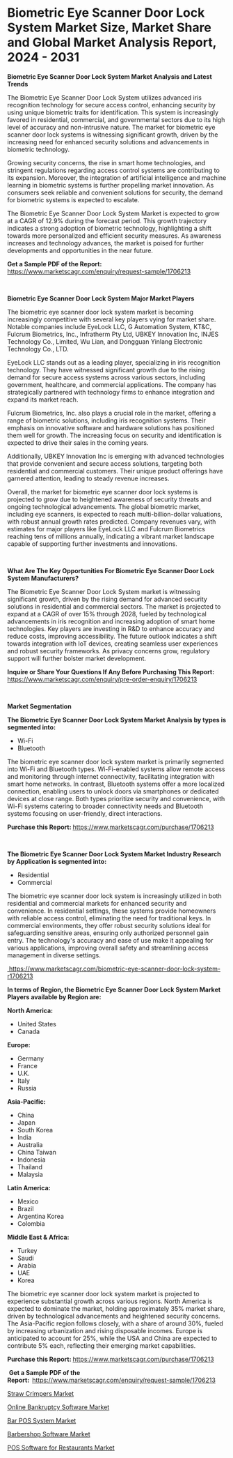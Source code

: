 <p><h1>Biometric Eye Scanner Door Lock System Market Size, Market Share and Global Market Analysis Report, 2024 - 2031</h1></p><p><strong>Biometric Eye Scanner Door Lock System Market Analysis and Latest Trends</strong></p>
<p><p>The Biometric Eye Scanner Door Lock System utilizes advanced iris recognition technology for secure access control, enhancing security by using unique biometric traits for identification. This system is increasingly favored in residential, commercial, and governmental sectors due to its high level of accuracy and non-intrusive nature. The market for biometric eye scanner door lock systems is witnessing significant growth, driven by the increasing need for enhanced security solutions and advancements in biometric technology.</p><p>Growing security concerns, the rise in smart home technologies, and stringent regulations regarding access control systems are contributing to its expansion. Moreover, the integration of artificial intelligence and machine learning in biometric systems is further propelling market innovation. As consumers seek reliable and convenient solutions for security, the demand for biometric systems is expected to escalate.</p><p>The Biometric Eye Scanner Door Lock System Market is expected to grow at a CAGR of 12.9% during the forecast period. This growth trajectory indicates a strong adoption of biometric technology, highlighting a shift towards more personalized and efficient security measures. As awareness increases and technology advances, the market is poised for further developments and opportunities in the near future.</p></p>
<p><strong>Get a Sample PDF of the Report:&nbsp;</strong> <a href="https://www.marketscagr.com/enquiry/request-sample/1706213?utm_campaign=1576&utm_medium=2&utm_source=Github&utm_content=ia&utm_term=21102024&utm_id=biometric-eye-scanner-door-lock-system">https://www.marketscagr.com/enquiry/request-sample/1706213</a></p>
<p>&nbsp;</p>
<p><strong>Biometric Eye Scanner Door Lock System Major Market Players</strong></p>
<p><p>The biometric eye scanner door lock system market is becoming increasingly competitive with several key players vying for market share. Notable companies include EyeLock LLC, G Automation System, KT&C, Fulcrum Biometrics, Inc., Infratherm Pty Ltd, UBKEY Innovation Inc, INJES Technology Co., Limited, Wu Lian, and Dongguan Yinlang Electronic Technology Co., LTD. </p><p>EyeLock LLC stands out as a leading player, specializing in iris recognition technology. They have witnessed significant growth due to the rising demand for secure access systems across various sectors, including government, healthcare, and commercial applications. The company has strategically partnered with technology firms to enhance integration and expand its market reach.</p><p>Fulcrum Biometrics, Inc. also plays a crucial role in the market, offering a range of biometric solutions, including iris recognition systems. Their emphasis on innovative software and hardware solutions has positioned them well for growth. The increasing focus on security and identification is expected to drive their sales in the coming years.</p><p>Additionally, UBKEY Innovation Inc is emerging with advanced technologies that provide convenient and secure access solutions, targeting both residential and commercial customers. Their unique product offerings have garnered attention, leading to steady revenue increases.</p><p>Overall, the market for biometric eye scanner door lock systems is projected to grow due to heightened awareness of security threats and ongoing technological advancements. The global biometric market, including eye scanners, is expected to reach multi-billion-dollar valuations, with robust annual growth rates predicted. Company revenues vary, with estimates for major players like EyeLock LLC and Fulcrum Biometrics reaching tens of millions annually, indicating a vibrant market landscape capable of supporting further investments and innovations.</p></p>
<p>&nbsp;</p>
<p><strong>What Are The Key Opportunities For Biometric Eye Scanner Door Lock System Manufacturers?</strong></p>
<p><p>The Biometric Eye Scanner Door Lock System market is witnessing significant growth, driven by the rising demand for advanced security solutions in residential and commercial sectors. The market is projected to expand at a CAGR of over 15% through 2028, fueled by technological advancements in iris recognition and increasing adoption of smart home technologies. Key players are investing in R&D to enhance accuracy and reduce costs, improving accessibility. The future outlook indicates a shift towards integration with IoT devices, creating seamless user experiences and robust security frameworks. As privacy concerns grow, regulatory support will further bolster market development.</p></p>
<p><strong>Inquire or Share Your Questions If Any Before Purchasing This Report:</strong> <a href="https://www.marketscagr.com/enquiry/pre-order-enquiry/1706213?utm_campaign=1576&utm_medium=2&utm_source=Github&utm_content=ia&utm_term=21102024&utm_id=biometric-eye-scanner-door-lock-system">https://www.marketscagr.com/enquiry/pre-order-enquiry/1706213</a></p>
<p>&nbsp;</p>
<p><strong>Market Segmentation</strong></p>
<p><strong>The Biometric Eye Scanner Door Lock System Market Analysis by types is segmented into:</strong></p>
<p><ul><li>Wi-Fi</li><li>Bluetooth</li></ul></p>
<p><p>The biometric eye scanner door lock system market is primarily segmented into Wi-Fi and Bluetooth types. Wi-Fi-enabled systems allow remote access and monitoring through internet connectivity, facilitating integration with smart home networks. In contrast, Bluetooth systems offer a more localized connection, enabling users to unlock doors via smartphones or dedicated devices at close range. Both types prioritize security and convenience, with Wi-Fi systems catering to broader connectivity needs and Bluetooth systems focusing on user-friendly, direct interactions.</p></p>
<p><strong>Purchase this Report:&nbsp;</strong><a href="https://www.marketscagr.com/purchase/1706213?utm_campaign=1576&utm_medium=2&utm_source=Github&utm_content=ia&utm_term=21102024&utm_id=biometric-eye-scanner-door-lock-system">https://www.marketscagr.com/purchase/1706213</a></p>
<p>&nbsp;</p>
<p><strong>The Biometric Eye Scanner Door Lock System Market Industry Research by Application is segmented into:</strong></p>
<p><ul><li>Residential</li><li>Commercial</li></ul></p>
<p><p>The biometric eye scanner door lock system is increasingly utilized in both residential and commercial markets for enhanced security and convenience. In residential settings, these systems provide homeowners with reliable access control, eliminating the need for traditional keys. In commercial environments, they offer robust security solutions ideal for safeguarding sensitive areas, ensuring only authorized personnel gain entry. The technology's accuracy and ease of use make it appealing for various applications, improving overall safety and streamlining access management in diverse settings.</p></p>
<p><a href="https://www.marketscagr.com/biometric-eye-scanner-door-lock-system-r1706213?utm_campaign=1576&utm_medium=2&utm_source=Github&utm_content=ia&utm_term=21102024&utm_id=biometric-eye-scanner-door-lock-system">&nbsp;https://www.marketscagr.com/biometric-eye-scanner-door-lock-system-r1706213</a></p>
<p><strong>In terms of Region, the Biometric Eye Scanner Door Lock System Market Players available by Region are:</strong></p>
<p>
    <p> <strong> North America: </strong>
        <ul>
            <li>United States</li>
            <li>Canada</li>
        </ul>
        </p> 
    <p> <strong> Europe: </strong>
        <ul>
            <li>Germany</li>
            <li>France</li>
            <li>U.K.</li>
            <li>Italy</li>
            <li>Russia</li>
        </ul>
        </p> 
    <p> <strong> Asia-Pacific: </strong>
        <ul>
            <li>China</li>
            <li>Japan</li>
            <li>South Korea</li>
            <li>India</li>
            <li>Australia</li>
            <li>China Taiwan</li>
            <li>Indonesia</li>
            <li>Thailand</li>
            <li>Malaysia</li>
        </ul>
        </p> 
    <p> <strong> Latin America: </strong>
        <ul>
            <li>Mexico</li>
            <li>Brazil</li>
            <li>Argentina Korea</li>
            <li>Colombia</li>
        </ul>
        </p> 
    <p> <strong> Middle East & Africa: </strong>
        <ul>
            <li>Turkey</li>
            <li>Saudi</li>
            <li>Arabia</li>
            <li>UAE</li>
            <li>Korea</li>
        </ul>
    </p>
    </p>
<p><p>The biometric eye scanner door lock system market is projected to experience substantial growth across various regions. North America is expected to dominate the market, holding approximately 35% market share, driven by technological advancements and heightened security concerns. The Asia-Pacific region follows closely, with a share of around 30%, fueled by increasing urbanization and rising disposable incomes. Europe is anticipated to account for 25%, while the USA and China are expected to contribute 5% each, reflecting their emerging market capabilities.</p></p>
<p><strong>Purchase this Report: </strong><a href="https://www.marketscagr.com/purchase/1706213?utm_campaign=1576&utm_medium=2&utm_source=Github&utm_content=ia&utm_term=21102024&utm_id=biometric-eye-scanner-door-lock-system">https://www.marketscagr.com/purchase/1706213</a></p>
<p>&nbsp;<strong>Get a Sample PDF of the Report:&nbsp;&nbsp;</strong><a href="https://www.marketscagr.com/enquiry/request-sample/1706213?utm_campaign=1576&utm_medium=2&utm_source=Github&utm_content=ia&utm_term=21102024&utm_id=biometric-eye-scanner-door-lock-system">https://www.marketscagr.com/enquiry/request-sample/1706213</a></p>
<p><strong></strong></p>
<p><p><a href="https://issuu.com/reportprime-2/docs/straw-crimpers-market-size-2030.ppt_c35b2470a087cf?utm_campaign=1576&utm_medium=2&utm_source=Github&utm_content=ia&utm_term=21102024&utm_id=biometric-eye-scanner-door-lock-system">Straw Crimpers Market</a></p><p><a href="https://www.linkedin.com/pulse/insights-online-bankruptcy-software-industry-market-suymc?utm_campaign=1576&utm_medium=2&utm_source=Github&utm_content=ia&utm_term=21102024&utm_id=biometric-eye-scanner-door-lock-system">Online Bankruptcy Software Market</a></p><p><a href="https://www.linkedin.com/pulse/global-bar-pos-system-industry-analysis-share-growth-hjg2c?utm_campaign=1576&utm_medium=2&utm_source=Github&utm_content=ia&utm_term=21102024&utm_id=biometric-eye-scanner-door-lock-system">Bar POS System Market</a></p><p><a href="https://www.linkedin.com/pulse/barbershop-software-market-regional-outlook-competition-2024-2031-ikgtc?utm_campaign=1576&utm_medium=2&utm_source=Github&utm_content=ia&utm_term=21102024&utm_id=biometric-eye-scanner-door-lock-system">Barbershop Software Market</a></p><p><a href="https://www.linkedin.com/pulse/deep-dive-pos-software-restaurants-market-itstrends-xnpdc?utm_campaign=1576&utm_medium=2&utm_source=Github&utm_content=ia&utm_term=21102024&utm_id=biometric-eye-scanner-door-lock-system">POS Software for Restaurants Market</a></p></p>